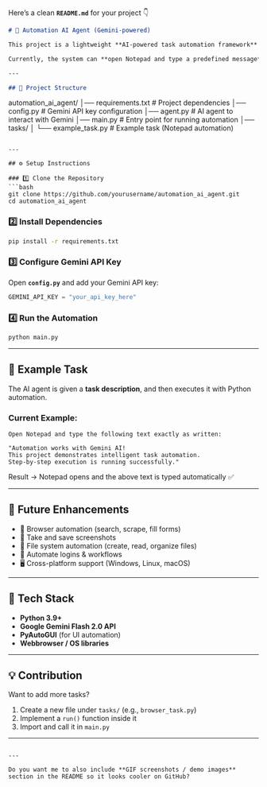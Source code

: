 Here’s a clean **`README.md`** for your project 👇

```markdown
# 🤖 Automation AI Agent (Gemini-powered)

This project is a lightweight **AI-powered task automation framework** that uses **Google Gemini Flash 2.0** to generate task instructions and executes them via Python automation scripts.  

Currently, the system can **open Notepad and type a predefined message** step by step. The structure is modular, allowing you to add more tasks like browser automation, screenshots, or system-level actions.

---

## 📂 Project Structure
```

automation\_ai\_agent/
│── requirements.txt        # Project dependencies
│── config.py               # Gemini API key configuration
│── agent.py                # AI agent to interact with Gemini
│── main.py                 # Entry point for running automation
│── tasks/
│   └── example\_task.py     # Example task (Notepad automation)

````

---

## ⚙️ Setup Instructions

### 1️⃣ Clone the Repository
```bash
git clone https://github.com/yourusername/automation_ai_agent.git
cd automation_ai_agent
````

### 2️⃣ Install Dependencies

```bash
pip install -r requirements.txt
```

### 3️⃣ Configure Gemini API Key

Open **`config.py`** and add your Gemini API key:

```python
GEMINI_API_KEY = "your_api_key_here"
```

### 4️⃣ Run the Automation

```bash
python main.py
```

---

## 📝 Example Task

The AI agent is given a **task description**, and then executes it with Python automation.

### Current Example:

```
Open Notepad and type the following text exactly as written:

"Automation works with Gemini AI!
This project demonstrates intelligent task automation.
Step-by-step execution is running successfully."
```

Result → Notepad opens and the above text is typed automatically ✅

---

## 🚀 Future Enhancements

* 🔗 Browser automation (search, scrape, fill forms)
* 📸 Take and save screenshots
* 📂 File system automation (create, read, organize files)
* 🔐 Automate logins & workflows
* 🖥️ Cross-platform support (Windows, Linux, macOS)

---

## 📌 Tech Stack

* **Python 3.9+**
* **Google Gemini Flash 2.0 API**
* **PyAutoGUI** (for UI automation)
* **Webbrowser / OS libraries**

---

## 💡 Contribution

Want to add more tasks?

1. Create a new file under `tasks/` (e.g., `browser_task.py`)
2. Implement a `run()` function inside it
3. Import and call it in `main.py`

---



```

---

Do you want me to also include **GIF screenshots / demo images** section in the README so it looks cooler on GitHub?
```
